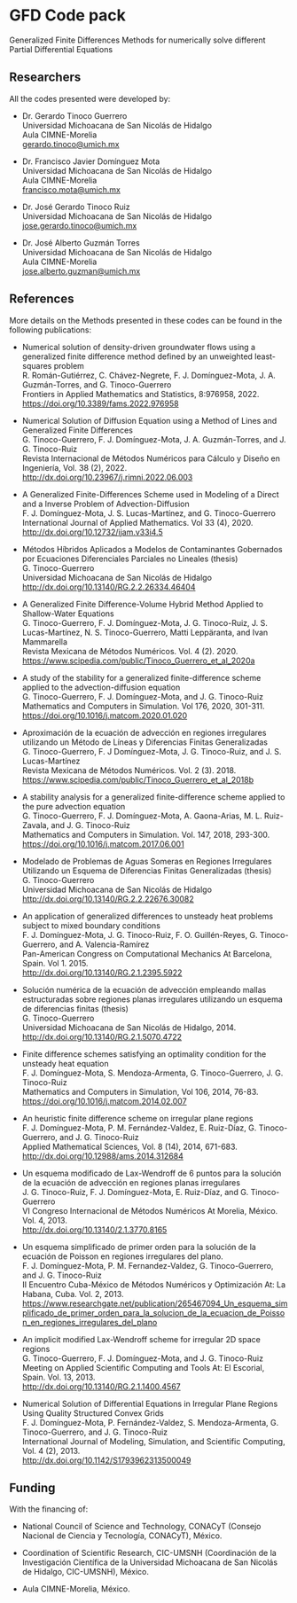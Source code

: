# GFD Code pack
Generalized Finite Differences Methods for numerically solve different Partial Differential Equations

## Researchers
All the codes presented were developed by:
    
  - Dr. Gerardo Tinoco Guerrero<br>
    Universidad Michoacana de San Nicolás de Hidalgo<br>
    Aula CIMNE-Morelia<br>
    gerardo.tinoco@umich.mx

  - Dr. Francisco Javier Domínguez Mota<br>
    Universidad Michoacana de San Nicolás de Hidalgo<br>
    Aula CIMNE-Morelia<br>
    francisco.mota@umich.mx
  
  - Dr. José Gerardo Tinoco Ruiz<br>
    Universidad Michoacana de San Nicolás de Hidalgo<br>
    jose.gerardo.tinoco@umich.mx

  - Dr. José Alberto Guzmán Torres<br>
    Universidad Michoacana de San Nicolás de Hidalgo<br>
    Aula CIMNE-Morelia<br>
    jose.alberto.guzman@umich.mx

## References
More details on the Methods presented in these codes can be found in the following publications:
  - Numerical solution of density-driven groundwater flows using a generalized finite difference method defined by an unweighted least-squares problem<br>
      R. Román-Gutiérrez, C. Chávez-Negrete, F. J. Domínguez-Mota, J. A. Guzmán-Torres, and G. Tinoco-Guerrero<br>
      Frontiers in Applied Mathematics and Statistics, 8:976958, 2022.<br>
      https://doi.org/10.3389/fams.2022.976958
      
  - Numerical Solution of Diffusion Equation using a Method of Lines and Generalized Finite Differences<br>
      G. Tinoco-Guerrero, F. J. Domínguez-Mota, J. A. Guzmán-Torres, and J. G. Tinoco-Ruiz<br>
      Revista Internacional de Métodos Numéricos para Cálculo y Diseño en Ingeniería, Vol. 38 (2), 2022.<br>
      http://dx.doi.org/10.23967/j.rimni.2022.06.003

  - A Generalized Finite-Differences Scheme used in Modeling of a Direct and a Inverse Problem of Advection-Diffusion<br>
      F. J. Domínguez-Mota, J. S. Lucas-Martínez, and G. Tinoco-Guerrero<br>
      International Journal of Applied Mathematics. Vol 33 (4), 2020.<br>
      http://dx.doi.org/10.12732/ijam.v33i4.5

  - Métodos Híbridos Aplicados a Modelos de Contaminantes Gobernados por Ecuaciones Diferenciales Parciales no Lineales (thesis)<br>
      G. Tinoco-Guerrero<br>
      Universidad Michoacana de San Nicolás de Hidalgo<br>
      http://dx.doi.org/10.13140/RG.2.2.26334.46404

  - A Generalized Finite Difference-Volume Hybrid Method Applied to Shallow-Water Equations<br>
      G. Tinoco-Guerrero, F. J. Domínguez-Mota, J. G. Tinoco-Ruiz, J. S. Lucas-Martínez, N. S. Tinoco-Guerrero, Matti Leppäranta, and Ivan Mammarella<br>
      Revista Mexicana de Métodos Numéricos. Vol. 4 (2). 2020.<br>
      https://www.scipedia.com/public/Tinoco_Guerrero_et_al_2020a

  - A study of the stability for a generalized finite-difference scheme applied to the advection-diffusion equation<br>
      G. Tinoco-Guerrero, F. J. Domínguez-Mota, and J. G. Tinoco-Ruiz<br>
      Mathematics and Computers in Simulation. Vol 176, 2020, 301-311.<br>
      https://doi.org/10.1016/j.matcom.2020.01.020

  - Aproximación de la ecuación de advección en regiones irregulares utilizando un Método de Líneas y Diferencias Finitas Generalizadas<br>
      G. Tinoco-Guerrero, F. J Domínguez-Mota, J. G. Tinoco-Ruiz, and J. S. Lucas-Martínez<br>
      Revista Mexicana de Métodos Numéricos. Vol. 2 (3). 2018.<br>
      https://www.scipedia.com/public/Tinoco_Guerrero_et_al_2018b

  - A stability analysis for a generalized finite-difference scheme applied to the pure advection equation<br>
      G. Tinoco-Guerrero, F. J. Domínguez-Mota, A. Gaona-Arias, M. L. Ruiz-Zavala, and J. G. Tinoco-Ruiz<br>
      Mathematics and Computers in Simulation. Vol. 147, 2018, 293-300.<br>
      https://doi.org/10.1016/j.matcom.2017.06.001
  
  - Modelado de Problemas de Aguas Someras en Regiones Irregulares Utilizando un Esquema de Diferencias Finitas Generalizadas (thesis)<br>
      G. Tinoco-Guerrero<br>
      Universidad Michoacana de San Nicolás de Hidalgo<br>
      http://dx.doi.org/10.13140/RG.2.2.22676.30082
  
  - An application of generalized differences to unsteady heat problems subject to mixed boundary conditions<br>
      F. J. Domínguez-Mota, J. G. Tinoco-Ruiz, F. O. Guillén-Reyes, G. Tinoco-Guerrero, and A. Valencia-Ramírez<br>
      Pan-American Congress on Computational Mechanics At Barcelona, Spain. Vol 1. 2015.<br>
      http://dx.doi.org/10.13140/RG.2.1.2395.5922

  - Solución numérica de la ecuación de advección empleando mallas estructuradas sobre regiones planas irregulares utilizando un esquema de diferencias finitas (thesis)<br>
      G. Tinoco-Guerrero<br>
      Universidad Michoacana de San Nicolás de Hidalgo, 2014.<br>
      http://dx.doi.org/10.13140/RG.2.1.5070.4722
  
  - Finite difference schemes satisfying an optimality condition for the unsteady heat equation<br>
      F. J. Domínguez-Mota, S. Mendoza-Armenta, G. Tinoco-Guerrero, J. G. Tinoco-Ruiz<br>
      Mathematics and Computers in Simulation, Vol 106, 2014, 76-83.<br>
      https://doi.org/10.1016/j.matcom.2014.02.007

  - An heuristic finite difference scheme on irregular plane regions<br>
      F. J. Domínguez-Mota, P. M. Fernández-Valdez, E. Ruiz-Díaz, G. Tinoco-Guerrero, and J. G. Tinoco-Ruiz<br>
      Applied Mathematical Sciences, Vol. 8 (14), 2014, 671-683.<br>
      http://dx.doi.org/10.12988/ams.2014.312684
  
  - Un esquema modificado de Lax-Wendroff de 6 puntos para la solución de la ecuación de advección en regiones planas irregulares<br>
      J. G. Tinoco-Ruiz, F. J. Domínguez-Mota, E. Ruiz-Díaz, and G. Tinoco-Guerrero<br>
      VI Congreso Internacional de Métodos Numéricos At Morelia, México. Vol. 4, 2013.<br>
      http://dx.doi.org/10.13140/2.1.3770.8165
  
  - Un esquema simplificado de primer orden para la solución de la ecuación de Poisson en regiones irregulares del plano.<br>
      F. J. Domínguez-Mota, P. M. Fernandez-Valdez, G. Tinoco-Guerrero, and J. G. Tinoco-Ruiz<br>
      II Encuentro Cuba-México de Métodos Numéricos y Optimización At: La Habana, Cuba. Vol. 2, 2013.<br>
      https://www.researchgate.net/publication/265467094_Un_esquema_simplificado_de_primer_orden_para_la_solucion_de_la_ecuacion_de_Poisson_en_regiones_irregulares_del_plano
  
  - An implicit modified Lax-Wendroff scheme for irregular 2D space regions<br>
      G. Tinoco-Guerrero, F. J. Domínguez-Mota, and J. G. Tinoco-Ruiz<br>
      Meeting on Applied Scientific Computing and Tools At: El Escorial, Spain. Vol. 13, 2013.<br>
      http://dx.doi.org/10.13140/RG.2.1.1400.4567

  - Numerical Solution of Differential Equations in Irregular Plane Regions Using Quality Structured Convex Grids<br>
      F. J. Domínguez-Mota, P. Fernández-Valdez, S. Mendoza-Armenta, G. Tinoco-Guerrero, and J. G. Tinoco-Ruiz<br>
      International Journal of Modeling, Simulation, and Scientific Computing, Vol. 4 (2), 2013.<br>
      http://dx.doi.org/10.1142/S1793962313500049

## Funding
With the financing of:

  - National Council of Science and Technology, CONACyT (Consejo Nacional de Ciencia y Tecnología, CONACyT), México.
  
  - Coordination of Scientific Research, CIC-UMSNH (Coordinación de la Investigación Científica de la Universidad Michoacana de San Nicolás de Hidalgo, CIC-UMSNH), México.
  
  - Aula CIMNE-Morelia, México.
